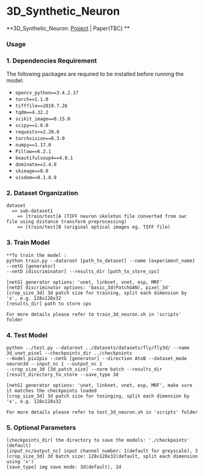 # 3D_Synthetic_Neuron

**3D_Synthetic_Neuron:  [Project](https://github.com/jackjacktang/3D_Synthetic_Neuron) |  Paper(TBC) **

### Usage

### 1. Dependencies Requirement
The following packages are required to be installed before running the model:

* `opencv_python==3.4.2.17`
* `torch==1.1.0`
* `tifffile==2019.7.26`
* `tqdm==4.32.2`
* `scikit_image==0.15.0`
* `scipy==1.0.0`
* `requests>=2.20.0`
* `torchvision==0.3.0`
* `numpy==1.17.0`
* `Pillow==6.2.1`
* `beautifulsoup4==4.8.1`
* `dominate==2.4.0`
* `skimage==0.0`
* `visdom==0.1.8.9`

### 2. Dataset Organization
```
dataset
  => sub-dataset1
    => [train/test]A (TIFF neuron skeleton file converted from swc file using distance transform preprocessing)
    => [train/test]B (original optical images eg. TIFF file)
```

### 3. Train Model
```
**To train the model :
python train.py --dataroot [path_to_dataset] --name [experiment_name] --netG [generator] 
--netD [discriminator] --results_dir [path_to_store_cps]

[netG] generator options: 'unet, linknet, vnet, esp, MRF'
[netD] discriminator options: 'basic_3d(PatchGAN), pixel_3d'
[crop_size_3d] 3d patch size for training, split each dimension by 'x', e.g. 128x128x32
[results_dir] path to store cps

For more details please refer to train_3d_neuron.sh in 'scripts' folder
```

### 4. Test Model
```
python ../test.py --dataroot ../datasets/datasets/fly/fly3d/ --name 3d_unet_pixel --checkpoints_dir ../checkpoints 
--model pix2pix --netG [generator] --direction AtoB --dataset_mode neuron3d --input_nc 1 --output_nc 1 
--crop_size_3d [3d_patch_size] --norm batch --results_dir [result_directory_to_store --save_type 3d

[netG] generator options: 'unet, linknet, vnet, esp, MRF', make sure it matches the checkpoints loaded
[crop_size_3d] 3d patch size for tesinging, split each dimension by 'x', e.g. 128x128x32

For more details please refer to test_3d_neuron.sh in 'scripts' folder
```

### 5. Optional Parameters
```
[checkpoints_dir] the directory to save the models: './checkpoints' (default)
[input_nc/output_nc] input channel number: 1(default for greyscale), 3
[crop_size_3d] 3d batch size: 128x128x32(default, split each dimension using 'x')
[save_type] img save mode: 3d(default), 2d 



```